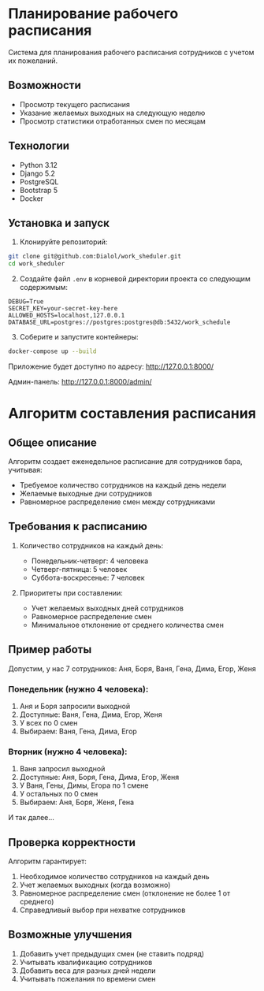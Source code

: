 # Планирование рабочего расписания

Система для планирования рабочего расписания сотрудников с учетом их пожеланий.

## Возможности

- Просмотр текущего расписания
- Указание желаемых выходных на следующую неделю
- Просмотр статистики отработанных смен по месяцам

## Технологии

- Python 3.12
- Django 5.2
- PostgreSQL
- Bootstrap 5
- Docker

## Установка и запуск

1. Клонируйте репозиторий:
```bash
git clone git@github.com:Dialol/work_sheduler.git
cd work_sheduler
```

2. Создайте файл `.env` в корневой директории проекта со следующим содержимым:
```env
DEBUG=True
SECRET_KEY=your-secret-key-here
ALLOWED_HOSTS=localhost,127.0.0.1
DATABASE_URL=postgres://postgres:postgres@db:5432/work_schedule
```

3. Соберите и запустите контейнеры:
```bash
docker-compose up --build
```

Приложение будет доступно по адресу: http://127.0.0.1:8000/

Админ-панель: http://127.0.0.1:8000/admin/

# Алгоритм составления расписания

## Общее описание
Алгоритм создает еженедельное расписание для сотрудников бара, учитывая:
- Требуемое количество сотрудников на каждый день недели
- Желаемые выходные дни сотрудников
- Равномерное распределение смен между сотрудниками

## Требования к расписанию
1. Количество сотрудников на каждый день:
   - Понедельник-четверг: 4 человека
   - Четверг-пятница: 5 человек
   - Суббота-воскресенье: 7 человек

2. Приоритеты при составлении:
   - Учет желаемых выходных дней сотрудников
   - Равномерное распределение смен
   - Минимальное отклонение от среднего количества смен

## Пример работы

Допустим, у нас 7 сотрудников: Аня, Боря, Ваня, Гена, Дима, Егор, Женя

### Понедельник (нужно 4 человека):
1. Аня и Боря запросили выходной
2. Доступные: Ваня, Гена, Дима, Егор, Женя
3. У всех по 0 смен
4. Выбираем: Ваня, Гена, Дима, Егор

### Вторник (нужно 4 человека):
1. Ваня запросил выходной
2. Доступные: Аня, Боря, Гена, Дима, Егор, Женя
3. У Ваня, Гены, Димы, Егора по 1 смене
4. У остальных по 0 смен
5. Выбираем: Аня, Боря, Женя, Гена

И так далее...

## Проверка корректности
Алгоритм гарантирует:
1. Необходимое количество сотрудников на каждый день
2. Учет желаемых выходных (когда возможно)
3. Равномерное распределение смен (отклонение не более 1 от среднего)
4. Справедливый выбор при нехватке сотрудников

## Возможные улучшения
1. Добавить учет предыдущих смен (не ставить подряд)
2. Учитывать квалификацию сотрудников
3. Добавить веса для разных дней недели
4. Учитывать пожелания по времени смен
